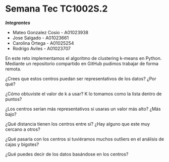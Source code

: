 # Semana Tec TC1002S.2
***Integrantes***
- Mateo Gonzalez Cosio - A01023938
- Jose Salgado - A01023661
- Carolina Ortega - A01025254
- Rodrigo Aviles - A01023707

En este reto implementamos el algoritmo de clustering k-means en Python. Mediante un repositorio compartido en GitHub pudimos trabajar de forma remota.  


¿Crees que estos centros puedan ser representativos de los datos? ¿Por qué?


¿Cómo obtuviste el valor de k a usar?
K lo tomamos como la lista dentro de puntos?

¿Los centros serían más representativos si usaras un valor más alto? ¿Más bajo?

¿Qué distancia tienen los centros entre sí? ¿Hay alguno que este muy cercano a otros?

¿Qué pasaría con los centros si tuviéramos muchos outliers en el análisis de cajas y bigotes?

¿Qué puedes decir de los datos basándose en los centros?
